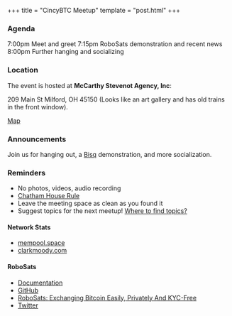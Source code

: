 +++
title = "CincyBTC Meetup"
template = "post.html"
+++

### Agenda

7:00pm Meet and greet
7:15pm RoboSats demonstration and recent news
8:00pm Further hanging and socializing

### Location

The event is hosted at **McCarthy Stevenot Agency, Inc**:

209 Main St
Milford, OH 45150
(Looks like an art gallery and has old trains in the front window).

[Map](https://www.google.com/maps/place/McCarthy+Stevenot+Agency,+Inc./@39.1741388,-84.2966441,17z/data=!4m12!1m6!3m5!1s0x884053ded069cfdf:0xa6db0edc78b578da!2sMcCarthy+Stevenot+Agency,+Inc.!8m2!3d39.1741282!4d-84.295781!3m4!1s0x884053ded069cfdf:0xa6db0edc78b578da!8m2!3d39.1741282!4d-84.295781)

### Announcements

Join us for hanging out, a [Bisq](https://bisq.network/) demonstration, and more socialization.

### Reminders

- No photos, videos, audio recording
- [Chatham House Rule](https://www.chathamhouse.org/about-us/chatham-house-rule)
- Leave the meeting space as clean as you found it
- Suggest topics for the next meetup! [Where to find topics?](/about/find-topics)

#### Network Stats

- [mempool.space](https://mempool.space/)
- [clarkmoody.com](https://bitcoin.clarkmoody.com/dashboard/)

#### RoboSats

- [Documentation](https://learn.robosats.com/)
- [GitHub](https://github.com/Reckless-Satoshi/robosats)
- [RoboSats: Exchanging Bitcoin Easily, Privately And KYC-Free](https://bitcoinmagazine.com/business/robosats-private-bitcoin-exchange)
- [Twitter](https://mobile.twitter.com/robosats)
